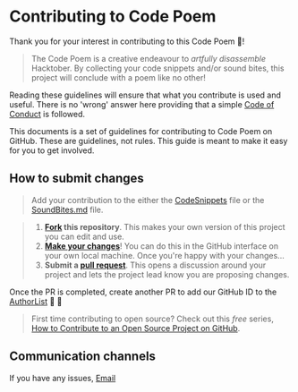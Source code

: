 # Contributing to Code Poem

Thank you for your interest in contributing to this Code Poem :tada:! 

>The Code Poem is a creative endeavour to *artfully disassemble* Hacktober. By collecting your code snippets and/or sound bites, this project will conclude with a poem like no other! 

Reading these guidelines will ensure that what you contribute is used and useful. There is no 'wrong' answer here providing that a simple [Code of Conduct](https://github.com/Wentale/hacktoberfest_code_poem/blob/master/CODE_OF_CONDUCT.md) is followed.

This documents is a set of guidelines for contributing to Code Poem on GitHub. These are guidelines, not rules. This guide is meant to make it easy for you to get involved.

## How to submit changes

> Add your contribution to the either the [CodeSnippets](https://github.com/Wentale/hacktoberfest_code_poem/blob/master/CodeSnippets) file or the [SoundBites.md](https://github.com/Wentale/hacktoberfest_code_poem/blob/master/SoundBites.md) file.

> 1. **[Fork](https://help.github.com/articles/fork-a-repo/) this repository**. This makes your own version of this project you can edit and use.
> 2. **[Make your changes](https://guides.github.com/activities/forking/#making-changes)**! You can do this in the GitHub interface on your own local machine. Once you're happy with your changes...
> 3. **Submit a [pull request](https://help.github.com/articles/proposing-changes-to-a-project-with-pull-requests/)**. This opens a discussion around your project and lets the project lead know you are proposing changes.

Once the PR is completed, create another PR to add our GitHub ID to the [AuthorList](https://github.com/Wentale/hacktoberfest_code_poem/blob/master/AuthorList) :clap: :clap:

> First time contributing to open source? Check out this *free* series, [How to Contribute to an Open Source Project on GitHub](https://egghead.io/series/how-to-contribute-to-an-open-source-project-on-github).

## Communication channels

If you have any issues, [Email](mailto:wen.ta.say@gmail.com)
